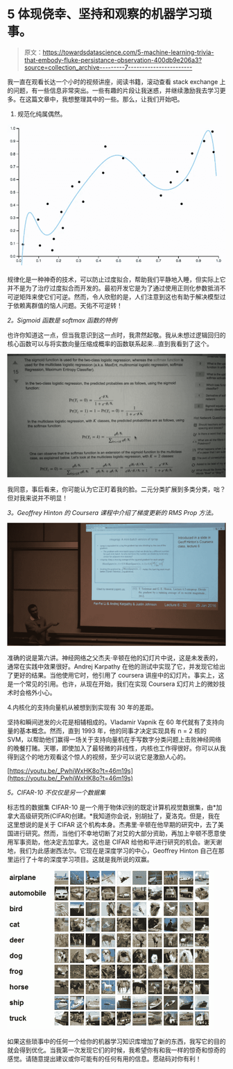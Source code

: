 # 5 体现侥幸、坚持和观察的机器学习琐事。

> 原文：<https://towardsdatascience.com/5-machine-learning-trivia-that-embody-fluke-persistance-observation-400db9e206a3?source=collection_archive---------7----------------------->

我一直在观看长达一个小时的视频讲座，阅读书籍，滚动查看 stack exchange 上的问题，有一些信息非常突出。一些有趣的片段让我迷惑，并继续激励我去学习更多。在这篇文章中，我想整理其中的一些。那么，让我们开始吧。

1.  规范化纯属偶然。

![](img/6477f59dd72150368a3060b8a2404414.png)

规律化是一种神奇的技术，可以防止过度拟合，帮助我们平静地入睡，但实际上它并不是为了治疗过度拟合而开发的。最初开发它是为了通过使用正则化参数抵消不可逆矩阵来使它们可逆。然而，令人欣慰的是，人们注意到这也有助于解决模型过于依赖离群值的恼人问题。天佑不可逆转！

*2。Sigmoid 函数是 softmax 函数的特例*

也许你知道这一点，但当我意识到这一点时，我肃然起敬。我从未想过逻辑回归的核心函数可以与将实数向量压缩成概率的函数联系起来…直到我看到了这个。

![](img/ba19fd1e9446d99fb9fa34c064231e49.png)

我同意，事后看来，你可能认为它正盯着我的脸。二元分类扩展到多类分类，咄？但对我来说并不明显！

*3。Geoffrey Hinton 的 Coursera 课程中介绍了梯度更新的 RMS Prop 方法。*

![](img/e700fbbe6c745d1c2991c077e26d88b9.png)

准确的说是第六讲。神经网络之父杰夫·辛顿在他的幻灯片中说，这是未发表的，通常在实践中效果很好。Andrej Karpathy 在他的测试中实现了它，并发现它给出了更好的结果。当他使用它时，他引用了 coursera 讲座中的幻灯片。事实上，这是一个常见的引用。也许，从现在开始，我们在实现 Coursera 幻灯片上的微妙技术时会格外小心。

4.内核化的支持向量机从被想到到实现有 30 年的差距。

坚持和瞬间迸发的火花是相辅相成的。Vladamir Vapnik 在 60 年代就有了支持向量的基本概念。然而，直到 1993 年，他的同事才决定实现具有 n = 2 核的 SVM，以帮助他们赢得一场关于支持向量机在手写数字分类问题上击败神经网络的晚餐打赌。天哪，即使加入了最轻微的非线性，内核也工作得很好。你可以从我得到这个的地方观看这个惊人的视频，至少可以说它是激励人心的。

[https://youtu.be/_PwhiWxHK8o?t=46m19s](https://youtu.be/_PwhiWxHK8o?t=46m19s)

*5。CIFAR-10 不仅仅是另一个数据集*

标志性的数据集 CIFAR-10 是一个用于物体识别的既定计算机视觉数据集，由*加拿大高级研究所(CIFAR)创建。*我知道你会说，别胡扯了，夏洛克。但是，我在这里想说的是关于 CIFAR 这个机构本身。杰弗里·辛顿在他早期的研究中，去了美国进行研究。然而，当他们不幸地切断了对艾的大部分资助，再加上辛顿不愿意使用军事资助，他决定去加拿大。这也是 CIFAR 给他和平进行研究的机会。谢天谢地，我们为此感谢西法尔。它现在是深度学习的中心，Geoffrey Hinton 自己在那里运行了十年的深度学习项目。这就是我所说的双赢。

![](img/8cff52d04c6c7431be6c705e68c58115.png)

如果这些琐事中的任何一个给你的机器学习知识库增加了新的东西，我写它的目的就会得到优化。当我第一次发现它们的时候，我希望你有和我一样的惊奇和惊奇的感觉。请随意提出建议或你可能有的任何有用的信息。愿砝码对你有利！